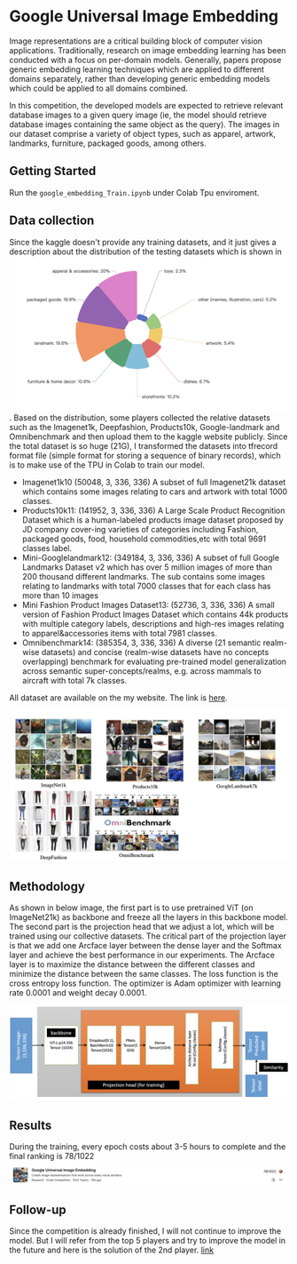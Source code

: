 # Google Universal Image Embedding


Image representations are a critical building block of computer vision applications. Traditionally, research on image embedding learning has been conducted with a focus on per-domain models. Generally, papers propose generic embedding learning techniques which are applied to different domains separately, rather than developing generic embedding models which could be applied to all domains combined.

In this competition, the developed models are expected to retrieve relevant database images to a given query image (ie, the model should retrieve database images containing the same object as the query). The images in our dataset comprise a variety of object types, such as apparel, artwork, landmarks, furniture, packaged goods, among others.

## Getting Started
Run the ```google_embedding_Train.ipynb``` under Colab Tpu enviroment.
## Data collection

Since the kaggle doesn't provide any training datasets, and it just gives a description about the distribution of the testing datasets which is shown in ![testimage](img/test_dataset.png).
Based on the distribution, some players collected the relative datasets such as the Imagenet1k, Deepfashion, Products10k, Google-landmark and Omnibenchmark and then upload them to the kaggle website publicly. Since the total dataset is so huge ($21$G), I transformed the datasets into tfrecord format file (simple format for storing a sequence of binary records), which is to
make use of the TPU in Colab to train our model.
<!-- list -->
* Imagenet1k10 (50048, 3, 336, 336) A subset of full Imagenet21k dataset which contains some images relating to cars and artwork with total 1000 classes.
* Products10k11: (141952, 3, 336, 336) A Large Scale Product Recognition Dataset which is a human-labeled products image dataset proposed by JD company cover-ing varieties of categories including Fashion, packaged goods, food, household commodities,etc with total 9691
classes label.
* Mini-Googlelandmark12: (349184, 3, 336, 336) A subset of full Google Landmarks Dataset v2 which has over 5 million images of more than 200 thousand different landmarks. The sub contains some images relating to landmarks with total 7000 classes that for each class has more than 10 images
* Mini Fashion Product Images Dataset13: (52736, 3, 336, 336) A small version of Fashion Product Images Dataset which contains 44k products with multiple category labels, descriptions and high-res images relating to apparel&accessories items with total 7981 classes.
* Omnibenchmark14: (385354, 3, 336, 336) A diverse (21 semantic realm-wise datasets) and concise (realm-wise datasets have no concepts overlapping) benchmark for evaluating pre-trained model generalization across semantic super-concepts/realms, e.g. across mammals to aircraft with total 7k classes.

All dataset are available on the my website. The link is [here](https://console.cloud.google.com/storage/browser/wenxuanye;tab=objects?project=magnetic-icon-363722&pageState=(%22StorageObjectListTable%22:(%22f%22:%22%255B%255D%22))&prefix=&forceOnObjectsSortingFiltering=false).
<!-- show img -->
![trainimage](img/train_dataset.png)
## Methodology

As shown in below image, the first part is to use pretrained ViT (on ImageNet21k) as backbone and freeze all the layers in this backbone model. The second part is the projection head that we adjust a lot, which will be trained using our collective datasets. The critical part of the projection layer is that we add one Arcface layer between the dense layer and the Softmax layer and achieve the best performance in our experiments. The Arcface layer is to maximize the distance between the different classes and minimize the distance between the same classes. The loss function is the cross entropy loss function. The optimizer is Adam optimizer with learning rate 0.0001 and weight decay 0.0001. 

![model](img/models_new.png)

## Results

During the training, every epoch costs about 3-5 hours to complete and the final ranking is 78/1022
![result](img/ranking.png)

## Follow-up
Since the competition is already finished, I will not continue to improve the model. But I will refer from the top 5 players and try to improve the model in the future and here is the solution of the 2nd player. [link](https://github.com/XL-H/GUIE-2nd-Place-Solution)